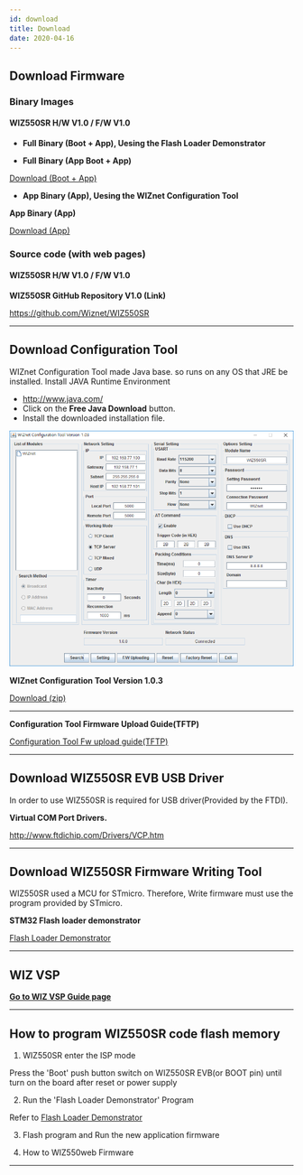 ```yaml
---
id: download
title: Download
date: 2020-04-16
---
```


## Download Firmware

### Binary Images

#### WIZ550SR H/W V1.0 / F/W V1.0

  - **Full Binary (Boot + App), Uesing the Flash Loader Demonstrator**

  - **Full Binary (App Boot + App)**

<a href="/img/products/wiz550sr/wiz550sr_download/wiz550sr_160531.zip" target="_blank">Download (Boot + App)</a>  

  - **App Binary (App), Uesing the WIZnet Configuration Tool**

**App Binary (App)**  

<a href="/img/products/wiz550sr/wiz550sr_download/wiz550sr_app_160531.zip" target="_blank">Download (App)</a>  


### Source code (with web pages)

#### WIZ550SR H/W V1.0 / F/W V1.0

**WIZ550SR GitHub Repository V1.0 (Link)**

<https://github.com/Wiznet/WIZ550SR> 

-----

## Download Configuration Tool

WIZnet Configuration Tool made Java base. so runs on any OS that JRE be installed.
Install JAVA Runtime Environment

- <http://www.java.com/>
- Click on the **Free Java Download** button.
- Install the downloaded installation file.


![WIZnet Configuration Tool Version 1.0.3](/img/products/wiz550sr/wiz550sr_download/configuration.png)

**WIZnet Configuration Tool Version 1.0.3**  

<a href="/img/products/wiz550sr/wiz550sr_download/wiznet_configuration_tool_ver1.03.zip" target="_blank">Download (zip)</a>


-----

**Configuration Tool Firmware Upload Guide(TFTP)**  

<a href="/img/products/wiz550sr/wiz550s2e_fw_uploading_tftp.pdf" target="_blank">Configuration Tool Fw upload guide(TFTP)</a>

-----

## Download WIZ550SR EVB USB Driver

In order to use WIZ550SR is required for USB driver(Provided by the FTDI).  

**Virtual COM Port Drivers.**  
  
<http://www.ftdichip.com/Drivers/VCP.htm>

-----

## Download WIZ550SR Firmware Writing Tool

WIZ550SR used a MCU for STmicro.
Therefore, Write firmware must use the program provided by STmicro.


**STM32 Flash loader demonstrator**  
  
[Flash Loader Demonstrator](http://www.st.com/content/st_com/en/products/development-tools/software-development-tools/stm32-software-development-tools/stm32-programmers/flasher-stm32.html)

-----

## WIZ VSP

[**Go to WIZ VSP Guide page**](./../serial-to-ethernet-guide.md#wiz-vsp)


-----

## How to program WIZ550SR code flash memory

1. WIZ550SR enter the ISP mode

Press the 'Boot' push button switch on WIZ550SR EVB(or BOOT pin) until turn on the board after reset or power supply

2. Run the 'Flash Loader Demonstrator' Program

Refer to [Flash Loader Demonstrator](http://www.st.com/web/en/catalog/tools/FM147/CL1794/SC961/SS1533/PF257525?s_searchtype=keyword)

3. Flash program and Run the new application firmware

4. How to WIZ550web Firmware

-----